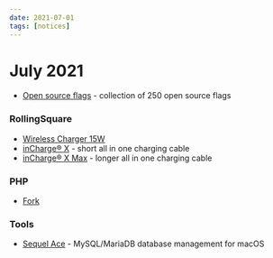 ```yaml
---
date: 2021-07-01
tags: [notices]
---
```


# July 2021

* [Open source flags](https://flagpack.xyz/) - collection of 250 open source flags

### RollingSquare

* [Wireless Charger 15W](https://rollingsquare.com/collections/wireless/products/wireless-charger-15w)
* [inCharge® X](https://rollingsquare.com/products/incharge-x) - short all in one charging cable
* [inCharge® X Max](https://rollingsquare.com/products/incharge-x-max) - longer all in one charging cable

### PHP

* [Fork](https://github.com/spatie/fork)

### Tools

* [Sequel Ace](https://github.com/Sequel-Ace/Sequel-Ace) - MySQL/MariaDB database management for macOS